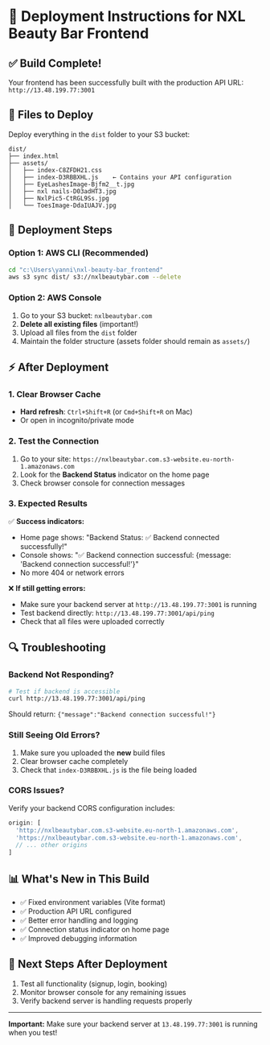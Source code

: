 # 🚀 Deployment Instructions for NXL Beauty Bar Frontend

## ✅ **Build Complete!**
Your frontend has been successfully built with the production API URL: `http://13.48.199.77:3001`

## 📁 **Files to Deploy**
Deploy everything in the `dist` folder to your S3 bucket:

```
dist/
├── index.html
├── assets/
│   ├── index-C8ZFDH21.css
│   ├── index-D3RBBXHL.js    ← Contains your API configuration
│   ├── EyeLashesImage-Bjfm2__t.jpg
│   ├── nxl nails-D03adHT3.jpg
│   ├── NxlPic5-CtRGL9Ss.jpg
│   └── ToesImage-DdaIUAJV.jpg
```

## 🔧 **Deployment Steps**

### Option 1: AWS CLI (Recommended)
```bash
cd "c:\Users\yanni\nxl-beauty-bar_frontend"
aws s3 sync dist/ s3://nxlbeautybar.com --delete
```

### Option 2: AWS Console
1. Go to your S3 bucket: `nxlbeautybar.com`
2. **Delete all existing files** (important!)
3. Upload all files from the `dist` folder
4. Maintain the folder structure (assets folder should remain as `assets/`)

## ⚡ **After Deployment**

### 1. Clear Browser Cache
- **Hard refresh**: `Ctrl+Shift+R` (or `Cmd+Shift+R` on Mac)
- Or open in incognito/private mode

### 2. Test the Connection
1. Go to your site: `https://nxlbeautybar.com.s3-website.eu-north-1.amazonaws.com`
2. Look for the **Backend Status** indicator on the home page
3. Check browser console for connection messages

### 3. Expected Results
✅ **Success indicators:**
- Home page shows: "Backend Status: ✅ Backend connected successfully!"
- Console shows: "✅ Backend connection successful: {message: 'Backend connection successful!'}"
- No more 404 or network errors

❌ **If still getting errors:**
- Make sure your backend server at `http://13.48.199.77:3001` is running
- Test backend directly: `http://13.48.199.77:3001/api/ping`
- Check that all files were uploaded correctly

## 🔍 **Troubleshooting**

### Backend Not Responding?
```bash
# Test if backend is accessible
curl http://13.48.199.77:3001/api/ping
```
Should return: `{"message":"Backend connection successful!"}`

### Still Seeing Old Errors?
1. Make sure you uploaded the **new** build files
2. Clear browser cache completely
3. Check that `index-D3RBBXHL.js` is the file being loaded

### CORS Issues?
Verify your backend CORS configuration includes:
```javascript
origin: [
  'http://nxlbeautybar.com.s3-website.eu-north-1.amazonaws.com',
  'https://nxlbeautybar.com.s3-website.eu-north-1.amazonaws.com',
  // ... other origins
]
```

## 📊 **What's New in This Build**
- ✅ Fixed environment variables (Vite format)
- ✅ Production API URL configured
- ✅ Better error handling and logging
- ✅ Connection status indicator on home page
- ✅ Improved debugging information

## 🎯 **Next Steps After Deployment**
1. Test all functionality (signup, login, booking)
2. Monitor browser console for any remaining issues
3. Verify backend server is handling requests properly

---

**Important:** Make sure your backend server at `13.48.199.77:3001` is running when you test!
